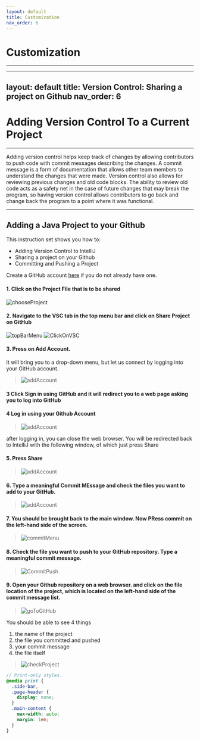 ```yaml
---
layout: default
title: Customization
nav_order: 6
---
```


# Customization
<!-- {: .no_toc }
 -->
<!-- ## Table of contents
{: .no_toc .text-delta }

1. TOC
{:toc} -->

---

---
layout: default
title: Version Control: Sharing a project on Github
nav_order: 6
---

# Adding Version Control To a Current Project

<!-- {: .no_toc } -->

---
Adding version control helps keep track of changes by allowing contributors to push code with commit messages describing the changes. A commit message is a form of documentation that allows other team members to understand the changes that were made. Version control also allows for reviewing previous changes and old code blocks. The ability to review old code acts as a safety net in the case of future changes that may break the program, so having version control allows contributors to go back and change back the program to a point where it was functional. 


<!-- ## Table of contents
{: .no_toc .text-delta }

1. TOC
{:toc} -->

---
## Adding a Java Project to your Github 
This instruction set shows you how to:
- Adding Version Control to IntelliJ
- Sharing a project on your Github
- Committing and Pushing a Project 

Create a GitHub account [here](https://github.com/join) if you do not already have one. 

#### 1. Click on the  Project File that is to be shared

<!-- <p align="center">
  <img src="https://github.com/daquioag/team-SAL/blob/gh-pages/assets/images/VSC-images/VSC_2.png" alt="VSC1" width="500">
</p>
 -->
 
![chooseProject](../assets/images/VSC-images/VSC_2.png)


#### 2. Navigate to the VSC tab in the top menu bar and click on Share Project on GitHub

<!-- <p align="Left">
  <img src="../assets/images/VSC-images/VSC_4.png" alt="VSC4" width="500">
  <img src="../assets/images/vcs-images/VSC_3.png" alt="VSC3" width="500">
</p>

<p align="center">
  <img src="../assets/images/vcs-images/VSC_5.png" alt="VSC5" width="500">
</p> -->


![topBarMenu](../assets/images/VSC-images/VSC_4.png)
![ClickOnVSC](../assets/images/VSC-images/VSC_5.png)


#### 3. Press on Add Account.

It will bring you to a drop-down menu, but let us connect by logging into your GitHub account. 

>![addAccount](../assets/images/VSC-images/VSC_7.png)


<!-- <p align="center">
  <img src="../assets/images/VSC-images/VSC_7.png" alt="VSC7" width="500">
</p> -->

#### 3 Click Sign in using GitHub and it will redirect you to a web page asking you to log into GitHub

<!-- You will see the following message, and just press the folloiwing button: 

  <p align="center">
  <img src="../assets/images/vcs-images/Configuration_7.1.png" alt="VSC4" width="500">
</p
 -->

#### 4 Log in using your Github Account

>![addAccount](../assets/images/VSC-images/VSC_8.png)

  
after logging in, you can close the web browser. You will be redirected back to IntelliJ with the following window, of which just press Share

#### 5. Press Share

>![addAccount](../assets/images/VSC-images/VSC_9.png)

  
#### 6. Type a meaningful Commit MEssage and check the files you want to add to your GitHub.
  
>![addAccount](../assets/images/VSC-images/VSC_10.png)

  
#### 7. You should be brought back to the main window. Now PRess commit on the left-hand side of the screen.
  
>![commitMenu](../assets/images/VSC-images/VSC_11.png)

#### 8. Check the file you want to push to your GitHub repository. Type a meaningful commit message.

  
>![CommitPush](../assets/images/VSC-images/VSC_12.png)


#### 9. Open your Github repository on a web browser. and click on the file location of the project, which is located on the left-hand side of the commit message list.

>![goToGitHub](../assets/images/VSC-images/VSC_13.png)


You should be able to see 4 things 
1) the name of the project  
2) the file you committed and pushed  
3) your commit message  
4) the file itself  

>![checkProject](../assets/images/VSC-images/VSC_14.png)



<!-- 
## Color schemes

{: .d-inline-block }

New
{: .label .label-green }

Just the Docs supports two color schemes: light (default), and dark.

To enable a color scheme, set the `color_scheme` parameter in your site's `_config.yml` file:

#### Example
{: .no_toc }

```yaml
# Color scheme supports "light" (default) and "dark"
color_scheme: dark
```

<button class="btn js-toggle-dark-mode">Preview dark color scheme</button>

<script>
const toggleDarkMode = document.querySelector('.js-toggle-dark-mode');

jtd.addEvent(toggleDarkMode, 'click', function(){
  if (jtd.getTheme() === 'dark') {
    jtd.setTheme('light');
    toggleDarkMode.textContent = 'Preview dark color scheme';
  } else {
    jtd.setTheme('dark');
    toggleDarkMode.textContent = 'Return to the light side';
  }
});
</script>

## Custom schemes

### Define a custom scheme

You can add custom schemes.
If you want to add a scheme named `foo` (can be any name) just add a file `_sass/color_schemes/foo.scss` (replace `foo` by your scheme name)
where you override theme variables to change colors, fonts, spacing, etc.

Available variables are listed in the [\_variables.scss](https://github.com/just-the-docs/just-the-docs/tree/main/_sass/support/_variables.scss) file.

For example, to change the link color from the purple default to blue, include the following inside your scheme file:

#### Example
{: .no_toc }

```scss
$link-color: $blue-000;
```

_Note:_ Editing the variables directly in `_sass/support/variables.scss` is not recommended and can cause other dependencies to fail.
Please use scheme files.

### Use a custom scheme

To use the custom color scheme, only set the `color_scheme` parameter in your site's `_config.yml` file:

```yaml
color_scheme: foo
```

### Switchable custom scheme

If you want to be able to change the scheme dynamically, for example via javascript, just add a file `assets/css/just-the-docs-foo.scss` (replace `foo` by your scheme name)
with the following content:

{% raw %}
    ---
    ---
    {% include css/just-the-docs.scss.liquid color_scheme="foo" %}
{% endraw %}

This allows you to switch the scheme via the following javascript.

```js
jtd.setTheme("foo")
```

## Override and completely custom styles

For styles that aren't defined as variables, you may want to modify specific CSS classes.
Additionally, you may want to add completely custom CSS specific to your content.
To do this, put your styles in the file `_sass/custom/custom.scss`.
This will allow for all overrides to be kept in a single file, and for any upstream changes to still be applied.

For example, if you'd like to add your own styles for printing a page, you could add the following styles.

#### Example
{: .no_toc } -->

```scss
// Print-only styles.
@media print {
  .side-bar,
  .page-header {
    display: none;
  }
  .main-content {
    max-width: auto;
    margin: 1em;
  }
}
```

